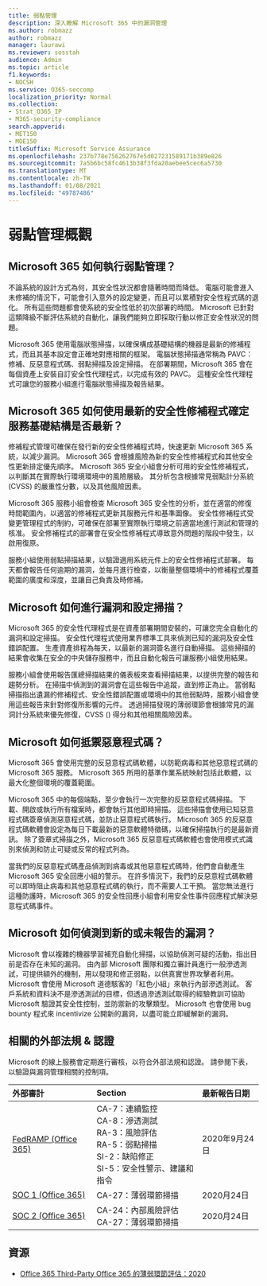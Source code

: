 ```yaml
---
title: 弱點管理
description: 深入瞭解 Microsoft 365 中的漏洞管理
ms.author: robmazz
author: robmazz
manager: laurawi
ms.reviewer: sosstah
audience: Admin
ms.topic: article
f1.keywords:
- NOCSH
ms.service: O365-seccomp
localization_priority: Normal
ms.collection:
- Strat_O365_IP
- M365-security-compliance
search.appverid:
- MET150
- MOE150
titleSuffix: Microsoft Service Assurance
ms.openlocfilehash: 237b778e756262767e5d027231589171b389e826
ms.sourcegitcommit: 7a5b6bc58fc4613b38f3fda20aebee5cec6a5730
ms.translationtype: MT
ms.contentlocale: zh-TW
ms.lasthandoff: 01/08/2021
ms.locfileid: "49787486"
---
```

# <a name="vulnerability-management-overview"></a>弱點管理概觀

## <a name="how-does-microsoft-365-conduct-vulnerability-management"></a>Microsoft 365 如何執行弱點管理？

不論系統的設計方式為何，其安全性狀況都會隨著時間而降低。 電腦可能會進入未修補的情況下，可能會引入意外的設定變更，而且可以累積對安全性程式碼的退化。 所有這些問題都會使系統的安全性低於初次部署的時間。 Microsoft 已針對這類降級不斷評估系統的自動化，讓我們能夠立即採取行動以修正安全性狀況的問題。

Microsoft 365 使用電腦狀態掃描，以確保構成基礎結構的機器是最新的修補程式，而且其基本設定會正確地對應相關的框架。 電腦狀態掃描通常稱為 PAVC：修補、反惡意程式碼、弱點掃描及設定掃描。 在部署期間，Microsoft 365 會在每個資產上安裝自訂安全性代理程式，以完成有效的 PAVC。 這種安全性代理程式可讓您的服務小組進行電腦狀態掃描及報告結果。

## <a name="how-does-microsoft-365-ensure-service-infrastructure-is-up-to-date-with-the-latest-security-patches"></a>Microsoft 365 如何使用最新的安全性修補程式確定服務基礎結構是否最新？

修補程式管理可確保在發行新的安全性修補程式時，快速更新 Microsoft 365 系統，以減少漏洞。 Microsoft 365 會根據風險為新的安全性修補程式和其他安全性更新排定優先順序。 Microsoft 365 安全小組會分析可用的安全性修補程式，以判斷其在實際執行環境環境中的風險層級。 其分析包含根據常見弱點計分系統 (CVSS) 的嚴重性分數，以及其他風險因素。

Microsoft 365 服務小組會檢查 Microsoft 365 安全性的分析，並在適當的修復時間範圍內，以適當的修補程式更新其服務元件和基準圖像。 安全性修補程式受變更管理程式的制約，可確保在部署至實際執行環境之前適當地進行測試和管理的核准。 安全修補程式的部署會在安全性修補程式導致意外問題的階段中發生，以啟用復原。

服務小組使用弱點掃描結果，以驗證適用系統元件上的安全性修補程式部署。 每天都會報告任何逾期的漏洞，並每月進行檢查，以衡量整個環境中的修補程式覆蓋範圍的廣度和深度，並讓自己負責及時修補。

## <a name="how-does-microsoft-conduct-vulnerability-and-configuration-scanning"></a>Microsoft 如何進行漏洞和設定掃描？

Microsoft 365 的安全性代理程式是在資產部署期間安裝的，可讓您完全自動化的漏洞和設定掃描。 安全性代理程式使用業界標準工具來偵測已知的漏洞及安全性錯誤配置。 生產資產排程為每天，以最新的漏洞簽名進行自動掃描。 這些掃描的結果會收集在安全的中央儲存服務中，而且自動化報告可讓服務小組使用結果。

服務小組會使用報告匯總掃描結果的儀表板來查看掃描結果，以提供完整的報告和趨勢分析。 在掃描中偵測到的漏洞會在這些報告中追蹤，直到修正為止。 當弱點掃描指出遺漏的修補程式、安全性錯誤配置或環境中的其他弱點時，服務小組會使用這些報告來針對修復所影響的元件。 透過掃描發現的薄弱環節會根據常見的漏洞計分系統來優先修復，CVSS () 得分和其他相關風險因素。

## <a name="how-does-microsoft-defend-against-malware"></a>Microsoft 如何抵禦惡意程式碼？

Microsoft 365 會使用完整的反惡意程式碼軟體，以防範病毒和其他惡意程式碼的 Microsoft 365 服務。 Microsoft 365 所用的基準作業系統映射包括此軟體，以最大化整個環境的覆蓋範圍。

Microsoft 365 中的每個端點，至少會執行一次完整的反惡意程式碼掃描。 下載、開啟或執行所有檔案時，都會執行其他即時掃描。 這些掃描會使用已知惡意程式碼簽章偵測惡意程式碼，並防止惡意程式碼執行。 Microsoft 365 的反惡意程式碼軟體會設定為每日下載最新的惡意軟體特徵碼，以確保掃描執行的是最新資訊。 除了簽章式掃描之外，Microsoft 365 反惡意程式碼軟體也會使用模式式識別來偵測和防止可疑或反常的程式列為。

當我們的反惡意程式碼產品偵測到病毒或其他惡意程式碼時，他們會自動產生 Microsoft 365 安全回應小組的警示。 在許多情況下，我們的反惡意程式碼軟體可以即時阻止病毒和其他惡意程式碼的執行，而不需要人工干預。 當您無法進行這種防護時，Microsoft 365 的安全性回應小組會利用安全性事件回應程式解決惡意程式碼事件。

## <a name="how-does-microsoft-detect-new-or-unreported-vulnerabilities"></a>Microsoft 如何偵測到新的或未報告的漏洞？

Microsoft 會以複雜的機器學習補充自動化掃描，以協助偵測可疑的活動，指出目前是否存在未知的漏洞。 由內部 Microsoft 團隊和獨立審計員進行一般滲透測試，可提供額外的機制，用以發現和修正弱點，以供真實世界攻擊者利用。 Microsoft 會使用 Microsoft 道德駭客的「紅色小組」來執行內部滲透測試。 客戶系統和資料決不是滲透測試的目標，但透過滲透測試取得的經驗教訓可協助 Microsoft 驗證其安全性控制，並防禦新的攻擊類型。 Microsoft 也會使用 bug bounty 程式來 incentivize 公開新的漏洞，以盡可能立即緩解新的漏洞。

## <a name="related-external-regulations--certifications"></a>相關的外部法規 & 認證

Microsoft 的線上服務會定期進行審核，以符合外部法規和認證。 請參閱下表，以驗證與漏洞管理相關的控制項。

| **外部審計** | **Section** | **最新報告日期** |
|:--------|:-------|:---------|
| [FedRAMP (Office 365) ](https://compliance.microsoft.com/compliancemanager) | CA-7：連續監控 <br> CA-8：滲透測試 <br> RA-3：風險評估 <br> RA-5：弱點掃描 <br> SI-2：缺陷修正 <br> SI-5：安全性警示、建議和指令 | 2020年9月24日 |
| [SOC 1 (Office 365) ](https://servicetrust.microsoft.com/ViewPage/MSComplianceGuideV3?command=Download&downloadType=Document&downloadId=90df3f9c-3aaf-4dbf-99d0-ca9f2991721b&tab=7027ead0-3d6b-11e9-b9e1-290b1eb4cdeb&docTab=7027ead0-3d6b-11e9-b9e1-290b1eb4cdeb_SOC_%2F_SSAE_16_Reports) | CA-27：薄弱環節掃描 | 2020月24日 |
| [SOC 2 (Office 365) ](https://servicetrust.microsoft.com/ViewPage/MSComplianceGuideV3?command=Download&downloadType=Document&downloadId=a73c1738-7892-42b7-acd3-87b6371c53f6&tab=7027ead0-3d6b-11e9-b9e1-290b1eb4cdeb&docTab=7027ead0-3d6b-11e9-b9e1-290b1eb4cdeb_SOC_%2F_SSAE_16_Reports) | CA-24：內部風險評估 <br> CA-27：薄弱環節掃描 | 2020月24日 |

## <a name="resources"></a>資源

- [Office 365 Third-Party Office 365 的薄弱環節評估：2020](https://servicetrust.microsoft.com/ViewPage/TrustDocumentsV3?command=Download&downloadType=Document&downloadId=1b28d36f-a009-424d-9a31-c18330d135a0&tab=7f51cb60-3d6c-11e9-b2af-7bb9f5d2d913&docTab=7f51cb60-3d6c-11e9-b2af-7bb9f5d2d913_Pen_Test_and_Security_Assessments)
